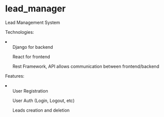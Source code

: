 # lead_manager
Lead Management System 

Technologies:
<li>
<ul>Django for backend </ul> 
<ul>React for frontend </ul>
<ul>Rest Framework, API allows communication between frontend/backend </ul>
</li>
  
Features:
<li>
<ul>User Registration</ul>
<ul>User Auth (Login, Logout, etc) </ul>
<ul>Leads creation and deletion </ul>
</li>
